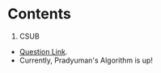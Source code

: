 # Contents

1. CSUB
- [Question Link](https://www.codechef.com/problems/CSUB).
- Currently, Pradyuman's Algorithm is up!
